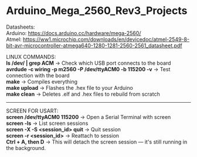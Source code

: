 # Arduino_Mega_2560_Rev3_Projects

Datasheets:   
Arduino: https://docs.arduino.cc/hardware/mega-2560/   
Atmel: https://ww1.microchip.com/downloads/en/devicedoc/atmel-2549-8-bit-avr-microcontroller-atmega640-1280-1281-2560-2561_datasheet.pdf   

LINUX COMMANDS:   
**ls /dev/ | grep ACM** → Check which USB port connects to the board  
**avrdude -c wiring -p m2560 -P /dev/ttyACM0 -b 115200 -v** → Test connection with the board   
**make** → Compiles everything   
**make upload** → Flashes the .hex file to your Arduino   
**make clean** → Deletes .elf and .hex files to rebuild from scratch     
   
________________________________________________________________________________________________    

SCREEN FOR USART:    
**screen /dev/ttyACM0 115200** → Open a Serial Terminal with screen    
**screen -ls** → List screen sessions    
**screen -X -S <session_id> quit** → Quit session    
**screen -r <session_id>** → Reattach to session    
**Ctrl + A, then D** → This will detach the screen session — it's still running in the background.    
